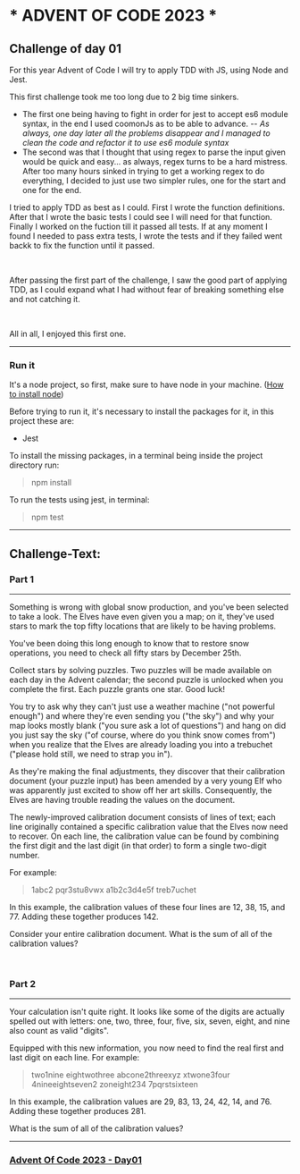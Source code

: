 # \* ADVENT OF CODE 2023 \*

## Challenge of day 01

For this year Advent of Code I will try to apply TDD with JS, using Node and Jest.

This first challenge took me too long due to 2 big time sinkers.

- The first one being having to fight in order for jest to accept es6 module syntax, in the end I used coomonJs as to be able to advance. -- _As always, one day later all the problems disappear and I managed to clean the code and refactor it to use es6 module syntax_
- The second was that I thought that using regex to parse the input given would be quick and easy... as always, regex turns to be a hard mistress. After too many hours sinked in trying to get a working regex to do everything, I decided to just use two simpler rules, one for the start and one for the end.

I tried to apply TDD as best as I could.
First I wrote the function definitions.
After that I wrote the basic tests I could see I will need for that function.
Finally I worked on the fuction till it passed all tests.
If at any moment I found I needed to pass extra tests, I wrote the tests and if they failed went backk to fix the function until it passed.

&nbsp;

After passing the first part of the challenge, I saw the good part of applying TDD, as I could expand what I had without fear of breaking something else and not catching it.

&nbsp;

All in all, I enjoyed this first one.

---

### Run it

It's a node project, so first, make sure to have node in your machine.
([How to install node](https://nodejs.org/en/learn/getting-started/how-to-install-nodejs))

Before trying to run it, it's necessary to install the packages for it, in this project these are:

- Jest

To install the missing packages, in a terminal being inside the project directory run:

> npm install

To run the tests using jest, in terminal:

> npm test

---

## Challenge-Text:

### Part 1

---

Something is wrong with global snow production, and you've been selected to take a look. The Elves have even given you a map; on it, they've used stars to mark the top fifty locations that are likely to be having problems.

You've been doing this long enough to know that to restore snow operations, you need to check all fifty stars by December 25th.

Collect stars by solving puzzles. Two puzzles will be made available on each day in the Advent calendar; the second puzzle is unlocked when you complete the first. Each puzzle grants one star. Good luck!

You try to ask why they can't just use a weather machine ("not powerful enough") and where they're even sending you ("the sky") and why your map looks mostly blank ("you sure ask a lot of questions") and hang on did you just say the sky ("of course, where do you think snow comes from") when you realize that the Elves are already loading you into a trebuchet ("please hold still, we need to strap you in").

As they're making the final adjustments, they discover that their calibration document (your puzzle input) has been amended by a very young Elf who was apparently just excited to show off her art skills. Consequently, the Elves are having trouble reading the values on the document.

The newly-improved calibration document consists of lines of text; each line originally contained a specific calibration value that the Elves now need to recover. On each line, the calibration value can be found by combining the first digit and the last digit (in that order) to form a single two-digit number.

For example:

> 1abc2
> pqr3stu8vwx
> a1b2c3d4e5f
> treb7uchet

In this example, the calibration values of these four lines are 12, 38, 15, and 77. Adding these together produces 142.

Consider your entire calibration document. What is the sum of all of the calibration values?

&nbsp;

### Part 2

---

Your calculation isn't quite right. It looks like some of the digits are actually spelled out with letters: one, two, three, four, five, six, seven, eight, and nine also count as valid "digits".

Equipped with this new information, you now need to find the real first and last digit on each line. For example:

> two1nine
> eightwothree
> abcone2threexyz
> xtwone3four
> 4nineeightseven2
> zoneight234
> 7pqrstsixteen

In this example, the calibration values are 29, 83, 13, 24, 42, 14, and 76. Adding these together produces 281.

What is the sum of all of the calibration values?

---

### [Advent Of Code 2023 - Day01](https://adventofcode.com/2023/day/1)
